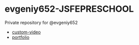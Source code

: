 # evgeniy652-JSFEPRESCHOOL
Private repository for @evgeniy652
* [custom-video](https://rolling-scopes-school.github.io/evgeniy652-JSFEPRESCHOOL/custom-video/)
* [portfolio](https://rolling-scopes-school.github.io/evgeniy652-JSFEPRESCHOOL/portfolio/)
